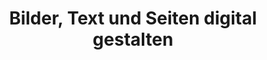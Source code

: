 ---
title: Bilder, Text und Seiten digital gestalten
lehrende: Haubenthal, Clarissa
einrichtung: Ruhr-Universität
stadt: Bochum
studiengang: Archäologische Wissenschaften
lv-typ: Seminar
link: https://www.archwiss.ruhr-uni-bochum.de/aw/studium/vorlesungsverzeichnisse.html.de
zielgruppe:
  - BA

inhalte:
  - Software & Tools
  - Datenpräsentation
  - Visualisierung
  - Digitale Ressourcen
---